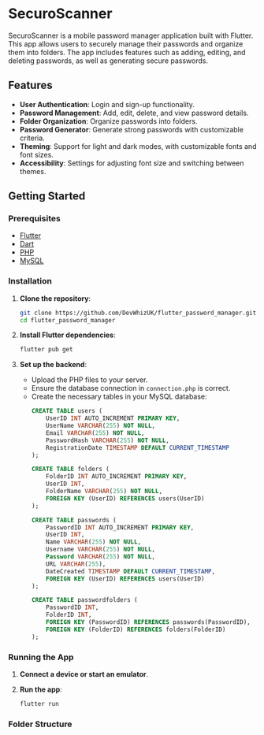 # SecuroScanner

SecuroScanner is a mobile password manager application built with Flutter. This app allows users to securely manage their passwords and organize them into folders. The app includes features such as adding, editing, and deleting passwords, as well as generating secure passwords.

## Features

- **User Authentication**: Login and sign-up functionality.
- **Password Management**: Add, edit, delete, and view password details.
- **Folder Organization**: Organize passwords into folders.
- **Password Generator**: Generate strong passwords with customizable criteria.
- **Theming**: Support for light and dark modes, with customizable fonts and font sizes.
- **Accessibility**: Settings for adjusting font size and switching between themes.

## Getting Started

### Prerequisites

- [Flutter](https://flutter.dev/docs/get-started/install)
- [Dart](https://dart.dev/get-dart)
- [PHP](https://www.php.net/manual/en/install.php)
- [MySQL](https://dev.mysql.com/downloads/installer/)

### Installation

1. **Clone the repository**:
    ```sh
    git clone https://github.com/DevWhizUK/flutter_password_manager.git
    cd flutter_password_manager
    ```

2. **Install Flutter dependencies**:
    ```sh
    flutter pub get
    ```

3. **Set up the backend**:
    - Upload the PHP files to your server.
    - Ensure the database connection in `connection.php` is correct.
    - Create the necessary tables in your MySQL database:
        ```sql
        CREATE TABLE users (
            UserID INT AUTO_INCREMENT PRIMARY KEY,
            UserName VARCHAR(255) NOT NULL,
            Email VARCHAR(255) NOT NULL,
            PasswordHash VARCHAR(255) NOT NULL,
            RegistrationDate TIMESTAMP DEFAULT CURRENT_TIMESTAMP
        );

        CREATE TABLE folders (
            FolderID INT AUTO_INCREMENT PRIMARY KEY,
            UserID INT,
            FolderName VARCHAR(255) NOT NULL,
            FOREIGN KEY (UserID) REFERENCES users(UserID)
        );

        CREATE TABLE passwords (
            PasswordID INT AUTO_INCREMENT PRIMARY KEY,
            UserID INT,
            Name VARCHAR(255) NOT NULL,
            Username VARCHAR(255) NOT NULL,
            Password VARCHAR(255) NOT NULL,
            URL VARCHAR(255),
            DateCreated TIMESTAMP DEFAULT CURRENT_TIMESTAMP,
            FOREIGN KEY (UserID) REFERENCES users(UserID)
        );

        CREATE TABLE passwordfolders (
            PasswordID INT,
            FolderID INT,
            FOREIGN KEY (PasswordID) REFERENCES passwords(PasswordID),
            FOREIGN KEY (FolderID) REFERENCES folders(FolderID)
        );
        ```

### Running the App

1. **Connect a device or start an emulator**.

2. **Run the app**:
    ```sh
    flutter run
    ```

### Folder Structure


